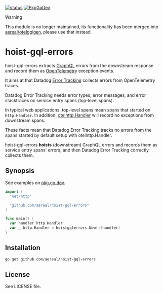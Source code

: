 [![status][ci-status-badge]][ci-status]
[![PkgGoDev][pkg-go-dev-badge]][pkg-go-dev]

> [!WARNING]
> This module is no longer maintained, its functionality has been merged into [aereal/otelgqlgen](https://github.com/aereal/otelgqlgen), please use that instead.

# hoist-gql-errors

hoist-gql-errors extracts [GraphQL][] errors from the downstream response and record them as [OpenTelemetry][] exception events.

It aims at that Datadog [Error Tracking][] collects errors from OpenTelemetry traces.

Datadog Error Tracking needs error types, error messages, and error stacktraces on service entry spans (top-level spans).

In typical web applications, top-level spans mean spans that started on `http.Handler`.
In addition, [otelhttp.Handler][] will record no exceptions from downstream spans.

These facts mean that Datadog Error Tracking tracks no errors from the spans started by default setup with otelhttp.Handler.

hoist-gql-errors **hoists** (downstream) GraphQL errors and records them as service entry spans' errors, and then Datadog Error Tracking correctly collects them.

## Synopsis

See examples on [pkg.go.dev][pkg-go-dev].

```go
import (
  "net/http"

  "github.com/aereal/hoist-gql-errors"
)

func main() {
  var handler http.Handler
  var _ http.Handler = hoistgqlerrors.New()(handler)
}
```

## Installation

```sh
go get github.com/aereal/hoist-gql-errors
```

## License

See LICENSE file.

[pkg-go-dev]: https://pkg.go.dev/github.com/aereal/hoist-gql-errors
[pkg-go-dev-badge]: https://pkg.go.dev/badge/aereal/hoist-gql-errors
[ci-status-badge]: https://github.com/aereal/hoist-gql-errors/workflows/CI/badge.svg?branch=main
[ci-status]: https://github.com/aereal/hoist-gql-errors/actions/workflows/CI
[graphql]: https://graphql.org/
[opentelemetry]: https://opentelemetry.io/
[error tracking]: https://docs.datadoghq.com/tracing/error_tracking/
[otelhttp.Handler]: https://pkg.go.dev/go.opentelemetry.io/contrib/instrumentation/net/http/otelhttp#Handler
